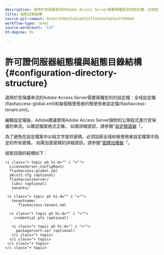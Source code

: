 ```yaml
---
description: 適用於受保護串流的Adobe Access Server需要兩種型別的設定檔：全域設定檔(flashaccess-global.xml)和每個租使用者的租使用者設定檔(flashaccess-tenant.xml)。
title: 組態目錄結構
source-git-commit: 02ebc3548a254b2a6554f1ab34afbb3ea5f09bb8
workflow-type: tm+mt
source-wordcount: '137'
ht-degree: 0%

---
```


# 許可證伺服器組態檔與組態目錄結構 {#configuration-directory-structure}

適用於受保護串流的Adobe Access Server需要兩種型別的設定檔：全域設定檔(flashaccess-global.xml)和每個租使用者的租使用者設定檔(flashaccess-tenant.xml)。

編輯設定檔後，Adobe建議使用Adobe Access Server隨附的公用程式進行受保護的串流，以確認檔案格式正確。 如需詳細資訊，請參閱&quot;[設定驗證器](../../aaxs-protected-streaming/aaxs-protected-streaming-utilities/configuration-validator.md)「。

為了避免在設定檔案中以純文字提供密碼，必須加密全域和租使用者設定檔案中指定的所有密碼。 如需加密密碼的詳細資訊，請參閱&quot;[密碼加擾器](../../aaxs-protected-streaming/aaxs-protected-streaming-utilities/password-scrambler.md)「。

組態目錄的結構如下：

```
<i class="+ topic ph hi-d="" i "="">
  LicenseServer.ConfigRoot/  
  flashaccess-global.xml  
  pkcs11.cfg (optional)  
  flashaccessserver/  
   libs/ (optional)  
   tenants/  
     
 <i class="+ topic ph hi-d="" i "="">
   tenantname/  
      flashaccess-tenant.xml  
       
  <i class="+ topic ph hi-d="" i "="">
    credential.pfx (optional)  
        
   <i class="+ topic ph hi-d="" i "="">
     packagercert.cer (optional) 
   </i class="+ topic> 
  </i class="+ topic> 
 </i class="+ topic> 
</i class="+ topic>
```
